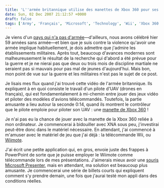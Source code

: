 ```yaml
---
title: 'L''armée britannique utilise des manettes de Xbox 360 pour ses drones'
date: Sun, 02 Dec 2007 21:12:57 +0000
draft: false
tags: ['Army', 'Français', 'Microsoft', 'Technology', 'Wii', 'Xbox 360']
---
```


Je viens d'un [pays qui n'a pas d'armée](http://fr.wikipedia.org/wiki/Histoire_du_Costa_Rica#P.C3.A9riode_contemporaine)—d'ailleurs, nous avons célébré hier 59 années sans armée—et bien que je suis contre la violence qu'avoir une armée implique habituellement, je dois admettre que j'admire les établissements militaires. Après tout, beaucoup d'avances modernes sont malheureusement le résultat de la recherche qui d'abord a été prévue pour la guerre et je ne nierai pas que deux ou trois mois de discipline martiale ne seraient pas si mauvais pour pas mal de jeunes d'aujourd'hui. Mais bon, mon point de vue sur la guerre et les militaires n'est pas le sujet de ce post.

Je lisais mes flux quand j'ai trouvé cette vidéo de l'armée britannique. Ils expliquent à en quoi consiste le travail d'un pilote d'UAV (drones en français), qui est fondamentalement à mi-chemin entre jouer des jeux vidéo et piloter des modèles d'avions télécommandés. Toutefois, la partie amusante a lieu autour la seconde 0:14, quand ils montrent le contrôleur que le pilote emploie pour piloter son UAV : une [manette de Xbox 360](http://www.microsoft.com/france/hardware/mouseandkeyboard/productdetails.aspx?pid=090) !

Je n'ai pas eu la chance de jouer avec la manette de la Xbox 360 reliée à mon ordinateur. Je commencerai à bidouiller avec XNA sous peu, j'investirai peut-être donc dans le matériel nécessaire. En attendant, j'ai commencé à m'amuser avec le matériel de jeu que j'ai déjà : la télécommande Wii, ou [Wiimote](http://fr.wikipedia.org/wiki/Wiimote).

J'ai écrit une petite application qui, en gros, envoie juste des frappes à PowerPoint de sorte que je puisse employer le Wiimote comme télécommande lors de mes présentations. J'aimerais mieux avoir une [souris Microsoft Presenter](http://www.microsoft.com/france/hardware/mouseandkeyboard/ProductDetails.aspx?pid=085), mais en attendant, ma solution est beaucoup plus amusante. Je commencerai une série de billets courts qui expliquent comment s'y prendre demain, une fois que j'aurai testé mon appli dans des conditions réelles.